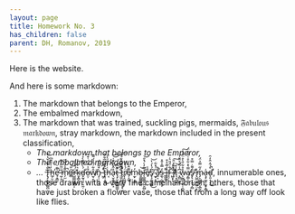 ```yaml
---
layout: page
title: Homework No. 3
has_children: false
parent: DH, Romanov, 2019
---
```



Here is the website.

And here is some markdown:

1. The markdown that belongs to the Emperor,
2. The embalmed markdown,
3. The markdown that was trained,
suckling pigs,
mermaids,
𝔉𝔞𝔟𝔲𝔩𝔬𝔲𝔰 𝔪𝔞𝔯𝔨𝔡𝔬𝔴𝔫,
stray markdown,
the markdown included in the present classification,
    - *The markdown that belongs to the Emperor,*
    - *The embalmed markdown,*
    - *...*
T̶̢̡̙̳͈̮̺̪̣̦͋̓͂̇̌̔̚͝h̵̲̗̤̖̯̓̍̋̎͊͆̕ͅe̶̛̘̞͇̮͛͊̇̚ ̶̰̜̭̔̈̃̋̈́͊͘m̷̗̫̌̄̾͗̅̏̚̕a̶̛̻͐̎͘͝r̴̛̺̲̲̲̱̳͇͕̈́̔̉̓ḵ̴͓̻̩͖̗͛͐̄͑̓d̵̬̰͉̘̠͉̰̣́̀́͆͊̀̉̕o̶̤̦͒͐̈̌̈́̇͒̄ŵ̸̫̖͕̯͋́̂̒́͌̄͘ǹ̵̡̜̜̠͓̲͒͂̎̈́ ̵͖̗͒́͆̉t̵̢̩͔̯͆́́͗͆̅͋̂͜h̵͔͑̓͛͂́̓́̕å̶̖̮͕͇̠̙̝̂̆̑̒̄͑͝͠ţ̷̛̗̮͔̻̺͇͇̄̽͆͘͠ͅ ̶̜͉̹̹̐͆̄͌̒̓t̷̢̨̛̫̝̘̳͎͉͖̂̎̈́̒̒̊͊̚͠r̸̢̝͖̬̈́̍̒̏e̸̩̝͚͌̑̾m̴̫̙̣̞̳̓ḇ̶̼̻͇͍̪̤͝l̷̨̲͈͇̙̺̮̰̺̅̓̀́̽̑̕͝ê̸̘̾s̸̢̧͚̹̩̻̅́̔́̔͘͜͝ ̴̫̟̝͑́̽͋͜a̷͍͔͊̊̚̕s̵̼̖̣̪͇̯̞̒̿̾̄̽ ̵̳̲̪̟͌î̶͔̓̅̄̽͒f̷̛̙̗͋̈́̎͛̇ ̷̺̬̟͉̐̇̾̚͘ï̸̛̛̝̾̂̽̈̆͘͠t̵͉͙̪͙̓͒͝ ̴̨̻̤̲̼͆̾͂́̊̂̄͜w̵̨̰̻̝̩̟̜̯̲̽̊͋̎̀̊̈́̓̍͠ͅa̸͔͇͕̯̿͛̽͋̊͑̎̋͛̈́s̸̢̢̞̖̼̘̗̻̒͌̇̿͒͘ ̶̢̺̲͙͍̤͍̤̊̕ͅm̴̡͕͚͚̦͔̲̰̯̩̓̋̿̉̈́a̶̧̡͚̝̣̫̥̝̻̍d̴̨͈͔̹͉̊́̂̇̂̓̑̕̚̕͜,
innumerable ones,
those drawn with a very fine camelhair brush,
others,
those that have just broken a flower vase,
those that from a long way off look like flies.